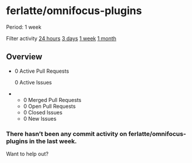 # ferlatte/omnifocus-plugins

 Period: 1 week

Filter activity [24 hours](https://github.com/ferlatte/omnifocus-plugins/pulse/daily) [3 days](https://github.com/ferlatte/omnifocus-plugins/pulse/halfweekly) [1 week](ferlatte-omnifocus-plugins-6.md) [1 month](https://github.com/ferlatte/omnifocus-plugins/pulse/monthly)

## Overview

* 0 Active Pull Requests

  0 Active Issues

* *  0 Merged Pull Requests
  *  0 Open Pull Requests
  *  0 Closed Issues
  *  0 New Issues

### There hasn’t been any commit activity on ferlatte/omnifocus-plugins in the last week.

Want to help out?

